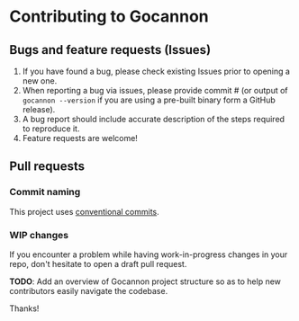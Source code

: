 # Contributing to Gocannon

## Bugs and feature requests (Issues)

1. If you have found a bug, please check existing Issues prior to opening a new one.
2. When reporting a bug via issues, please provide commit # (or output of `gocannon --version` if you are using a pre-built binary form a GitHub release).
3. A bug report should include accurate description of the steps required to reproduce it.
4. Feature requests are welcome!

## Pull requests

### Commit naming

This project uses [conventional commits](https://www.conventionalcommits.org/).

### WIP changes

If you encounter a problem while having work-in-progress changes in your repo, don't hesitate to open a draft pull request.

**TODO**: Add an overview of Gocannon project structure so as to help new contributors easily navigate the codebase.

Thanks!
